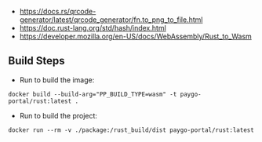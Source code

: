 * https://docs.rs/qrcode-generator/latest/qrcode_generator/fn.to_png_to_file.html
* https://doc.rust-lang.org/std/hash/index.html
* https://developer.mozilla.org/en-US/docs/WebAssembly/Rust_to_Wasm

## Build Steps

* Run to build the image:

```
docker build --build-arg="PP_BUILD_TYPE=wasm" -t paygo-portal/rust:latest .
```

* Run to build the project:

```
docker run --rm -v ./package:/rust_build/dist paygo-portal/rust:latest
```


